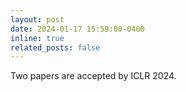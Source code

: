 ```yaml
---
layout: post
date: 2024-01-17 15:59:00-0400
inline: true
related_posts: false
---
```


Two papers are accepted by ICLR 2024.
